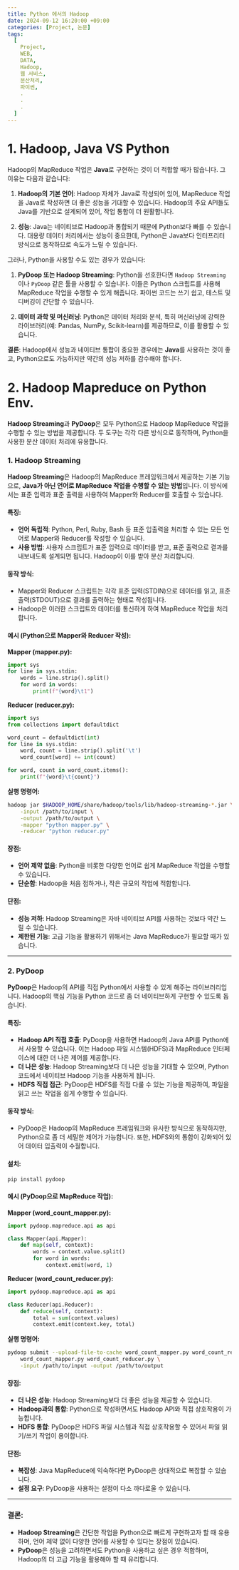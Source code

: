 ```yaml
---
title: Python 에서의 Hadoop
date: 2024-09-12 16:20:00 +09:00
categories: [Project, 논문]
tags:
  [
    Project,
    WEB,
    DATA,
    Hadoop,
    웹 서비스,
    분산처리,
    파이썬,
    .
    .
    .
  ]
---
```



# 1. Hadoop, Java VS Python

Hadoop의 MapReduce 작업은 **Java**로 구현하는 것이 더 적합할 때가 많습니다. 그 이유는 다음과 같습니다:

1. **Hadoop의 기본 언어**: Hadoop 자체가 Java로 작성되어 있어, MapReduce 작업을 Java로 작성하면 더 좋은 성능을 기대할 수 있습니다. Hadoop의 주요 API들도 Java를 기반으로 설계되어 있어, 작업 통합이 더 원활합니다.

2. **성능**: Java는 네이티브로 Hadoop과 통합되기 때문에 Python보다 빠를 수 있습니다. 대용량 데이터 처리에서는 성능이 중요한데, Python은 Java보다 인터프리터 방식으로 동작하므로 속도가 느릴 수 있습니다.

그러나, Python을 사용할 수도 있는 경우가 있습니다:

1. **PyDoop 또는 Hadoop Streaming**: Python을 선호한다면 `Hadoop Streaming`이나 `PyDoop` 같은 툴을 사용할 수 있습니다. 이들은 Python 스크립트를 사용해 MapReduce 작업을 수행할 수 있게 해줍니다. 파이썬 코드는 쓰기 쉽고, 테스트 및 디버깅이 간단할 수 있습니다.
   
2. **데이터 과학 및 머신러닝**: Python은 데이터 처리와 분석, 특히 머신러닝에 강력한 라이브러리(예: Pandas, NumPy, Scikit-learn)를 제공하므로, 이를 활용할 수 있습니다.

**결론**: Hadoop에서 성능과 네이티브 통합이 중요한 경우에는 **Java**를 사용하는 것이 좋고, Python으로도 가능하지만 약간의 성능 저하를 감수해야 합니다.



# 2. Hadoop Mapreduce on Python Env.

**Hadoop Streaming**과 **PyDoop**은 모두 Python으로 Hadoop MapReduce 작업을 수행할 수 있는 방법을 제공합니다. 두 도구는 각각 다른 방식으로 동작하며, Python을 사용한 분산 데이터 처리에 유용합니다.

### 1. **Hadoop Streaming**

**Hadoop Streaming**은 Hadoop의 MapReduce 프레임워크에서 제공하는 기본 기능으로, **Java가 아닌 언어로 MapReduce 작업을 수행할 수 있는 방법**입니다. 이 방식에서는 표준 입력과 표준 출력을 사용하여 Mapper와 Reducer를 호출할 수 있습니다.

#### 특징:
- **언어 독립적**: Python, Perl, Ruby, Bash 등 표준 입출력을 처리할 수 있는 모든 언어로 Mapper와 Reducer를 작성할 수 있습니다.
- **사용 방법**: 사용자 스크립트가 표준 입력으로 데이터를 받고, 표준 출력으로 결과를 내보내도록 설계되면 됩니다. Hadoop이 이를 받아 분산 처리합니다.

#### 동작 방식:
- Mapper와 Reducer 스크립트는 각각 표준 입력(STDIN)으로 데이터를 읽고, 표준 출력(STDOUT)으로 결과를 출력하는 형태로 작성됩니다.
- Hadoop은 이러한 스크립트와 데이터를 통신하게 하여 MapReduce 작업을 처리합니다.
  
#### 예시 (Python으로 Mapper와 Reducer 작성):

**Mapper (mapper.py):**
```python
import sys
for line in sys.stdin:
    words = line.strip().split()
    for word in words:
        print(f"{word}\t1")
```

**Reducer (reducer.py):**
```python
import sys
from collections import defaultdict

word_count = defaultdict(int)
for line in sys.stdin:
    word, count = line.strip().split('\t')
    word_count[word] += int(count)

for word, count in word_count.items():
    print(f"{word}\t{count}")
```

**실행 명령어:**
```bash
hadoop jar $HADOOP_HOME/share/hadoop/tools/lib/hadoop-streaming-*.jar \
    -input /path/to/input \
    -output /path/to/output \
    -mapper "python mapper.py" \
    -reducer "python reducer.py"
```

#### 장점:
- **언어 제약 없음**: Python을 비롯한 다양한 언어로 쉽게 MapReduce 작업을 수행할 수 있습니다.
- **단순함**: Hadoop을 처음 접하거나, 작은 규모의 작업에 적합합니다.

#### 단점:
- **성능 저하**: Hadoop Streaming은 자바 네이티브 API를 사용하는 것보다 약간 느릴 수 있습니다.
- **제한된 기능**: 고급 기능을 활용하기 위해서는 Java MapReduce가 필요할 때가 있습니다.

---

### 2. **PyDoop**

**PyDoop**은 Hadoop의 API를 직접 Python에서 사용할 수 있게 해주는 라이브러리입니다. Hadoop의 핵심 기능을 Python 코드로 좀 더 네이티브하게 구현할 수 있도록 돕습니다.

#### 특징:
- **Hadoop API 직접 호출**: PyDoop을 사용하면 Hadoop의 Java API를 Python에서 사용할 수 있습니다. 이는 Hadoop 파일 시스템(HDFS)과 MapReduce 인터페이스에 대한 더 나은 제어를 제공합니다.
- **더 나은 성능**: Hadoop Streaming보다 더 나은 성능을 기대할 수 있으며, Python 코드에서 네이티브 Hadoop 기능을 사용하게 됩니다.
- **HDFS 직접 접근**: PyDoop은 HDFS를 직접 다룰 수 있는 기능을 제공하여, 파일을 읽고 쓰는 작업을 쉽게 수행할 수 있습니다.

#### 동작 방식:
- PyDoop은 Hadoop의 MapReduce 프레임워크와 유사한 방식으로 동작하지만, Python으로 좀 더 세밀한 제어가 가능합니다. 또한, HDFS와의 통합이 강화되어 있어 데이터 입출력이 수월합니다.

#### 설치:
```bash
pip install pydoop
```

#### 예시 (PyDoop으로 MapReduce 작업):

**Mapper (word_count_mapper.py):**
```python
import pydoop.mapreduce.api as api

class Mapper(api.Mapper):
    def map(self, context):
        words = context.value.split()
        for word in words:
            context.emit(word, 1)
```

**Reducer (word_count_reducer.py):**
```python
import pydoop.mapreduce.api as api

class Reducer(api.Reducer):
    def reduce(self, context):
        total = sum(context.values)
        context.emit(context.key, total)
```

**실행 명령어:**
```bash
pydoop submit --upload-file-to-cache word_count_mapper.py word_count_reducer.py \
    word_count_mapper.py word_count_reducer.py \
    -input /path/to/input -output /path/to/output
```

#### 장점:
- **더 나은 성능**: Hadoop Streaming보다 더 좋은 성능을 제공할 수 있습니다.
- **Hadoop과의 통합**: Python으로 작성하면서도 Hadoop API와 직접 상호작용이 가능합니다.
- **HDFS 통합**: PyDoop은 HDFS 파일 시스템과 직접 상호작용할 수 있어서 파일 읽기/쓰기 작업이 용이합니다.

#### 단점:
- **복잡성**: Java MapReduce에 익숙하다면 PyDoop은 상대적으로 복잡할 수 있습니다.
- **설정 요구**: PyDoop을 사용하는 설정이 다소 까다로울 수 있습니다.

---

### 결론:
- **Hadoop Streaming**은 간단한 작업을 Python으로 빠르게 구현하고자 할 때 유용하며, 언어 제약 없이 다양한 언어를 사용할 수 있다는 장점이 있습니다.
- **PyDoop**은 성능을 고려하면서도 Python을 사용하고 싶은 경우 적합하며, Hadoop의 더 고급 기능을 활용해야 할 때 유리합니다.
